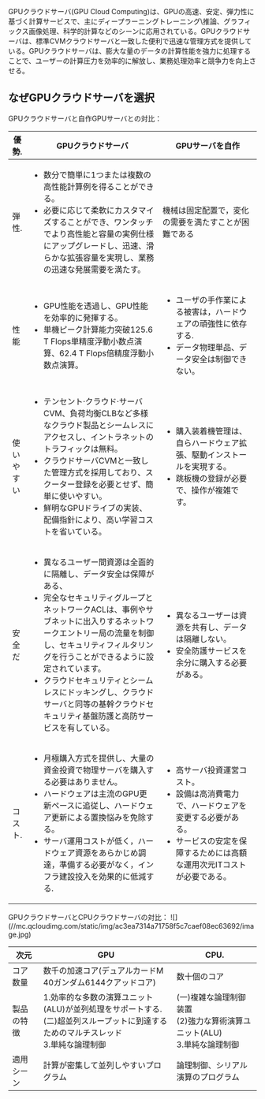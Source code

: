 GPUクラウドサーバ(GPU Cloud Computing)は、GPUの高速、安定、弾力性に基づく計算サービスで、主にディープラーニングトレーニング\推論、グラフィックス画像処理、科学的計算などのシーンに応用されている。GPUクラウドサーバは、標準CVMクラウドサーバと一致した便利で迅速な管理方式を提供している。GPUクラウドサーバは、膨大な量のデータの計算性能を強力に処理することで、ユーザーの計算圧力を効率的に解放し、業務処理効率と競争力を向上させる。

## なぜGPUクラウドサーバを選択

GPUクラウドサーバと自作GPUサーバとの対比：

<table class="npf-comparsion-table"><colgroup><col class="col2" style="width: 6%;"><col class="col3" style="width: 54%;"><col class="col4" style="width: 40%;"></colgroup><thead><tr><th><div>優勢.</div></th><th class="stress-item"><div class="gradient ">GPUクラウドサーバ</div></th><th><div>GPUサーバを自作</div></th></tr></thead><tbody><tr><td><div><span class="unit-text">弾性.</span></div></td><td class="stress-item"><div><ul class="text-list"><li>数分で簡単に1つまたは複数の高性能計算例を得ることができる。</li><li>必要に応じて柔軟にカスタマイズすることができ、ワンタッチでより高性能と容量の実例仕様にアップグレードし、迅速、滑らかな拡張容量を実現し、業務の迅速な発展需要を満たす。</li><ul></ul></ul></div></td><td><div><span class="unit-text">機械は固定配置で，変化の需要を満たすことが困難である</span></div></td></tr><tr><td><div><span class="unit-text">性能</span></div></td><td class="stress-item"><div><ul class="text-list"><li>GPU性能を透過し、GPU性能を効率的に発揮する。</li><li>単機ピーク計算能力突破125.6 T Flops単精度浮動小数点演算、62.4 T Flops倍精度浮動小数点演算。</li><ul></ul></ul></div></td><td><div><ul class="text-list"><li>ユーザの手作業による被害は，ハードウェアの頑強性に依存する.</li><li>データ物理単品、データ安全は制御できない。</li><ul></ul></ul></div></td></tr><tr><td><div><span class="unit-text">使いやすい</span></div></td><td class="stress-item"><div><ul class="text-list"><li>テンセント·クラウド·サーバCVM、負荷均衡CLBなど多様なクラウド製品とシームレスにアクセスし、イントラネットのトラフィックは無料。</li><li>クラウドサーバCVMと一致した管理方式を採用しており、スクーター登録を必要とせず、簡単に使いやすい。</li><li>鮮明なGPUドライブの実装、配備指針により、高い学習コストを省いている。</li><ul></ul></ul></div></td><td><div><ul class="text-list"><li>購入装着機管理は、自らハードウェア拡張、駆動インストールを実現する。</li><li>跳板機の登録が必要で、操作が複雑です。</li><ul></ul></ul></div></td></tr><tr><td><div><span class="unit-text">安全だ</span></div></td><td class="stress-item"><div><ul class="text-list"><li>異なるユーザー間資源は全面的に隔離し、データ安全は保障がある、</li><li>完全なセキュリティグループとネットワークACLは、事例やサブネットに出入りするネットワークエントリー局の流量を制御し、セキュリティフィルタリングを行うことができるように設定されています。</li><li>クラウドセキュリティとシームレスにドッキングし、クラウドサーバと同等の基幹クラウドセキュリティ基盤防護と高防サービスを有している。</li><ul></ul></ul></div></td><td><div><ul class="unit-text"><li>異なるユーザーは資源を共有し、データは隔離しない。</li><li>安全防護サービスを余分に購入する必要がある。</li><ul></ul></ul></div></td></tr><tr><td><div><span class="unit-text">コスト.</span></div></td><td class="stress-item stress-last-item"><div><ul class="unit-text"><li>月極購入方式を提供し、大量の資金投資で物理サーバを購入する必要はありません。</li><li>ハードウェアは主流のGPU更新ペースに追従し、ハードウェア更新による置換悩みを免除する。</li><li>サーバ運用コストが低く，ハードウェア資源をあらかじめ調達，準備する必要がなく，インフラ建設投入を効果的に低減する.</li><ul></ul></ul></div></td><td><div><ul class="unit-text"><li>高サーバ投資運営コスト。</li><li>設備は高消費電力で、ハードウェアを変更する必要がある。</li><li>サービスの安定を保障するためには高額な運用次元ITコストが必要である。</li><ul></ul></ul></div></td></tr></tbody></table>
GPUクラウドサーバとCPUクラウドサーバの対比：
![](//mc.qcloudimg.com/static/img/ac3ea7314a71758f5c7caef08ec63692/image.jpg)

<table class="table"><thead><tr><th>次元</th><th>GPU</th><th>CPU.</th></tr></thead><tbody><tr><td>コア数量</td><td>数千の加速コア(デュアルカードM 40ガンダム6144クアッドコア)</td><td>数十個のコア</td></tr><tr><td>製品の特徴</td><td>1.効率的な多数の演算ユニット(ALU)が並列処理をサポートする.<br>(二)超並列スループットに到達するためのマルチスレッド<br>3.単純な論理制御</td><td>(一)複雑な論理制御装置<br>(2)強力な算術演算ユニット(ALU)<br>3.単純な論理制御</td></tr><tr><td>適用シーン</td><td>計算が密集して並列しやすいプログラム</td><td>論理制御、シリアル演算のプログラム</td></tr></tbody></table>
